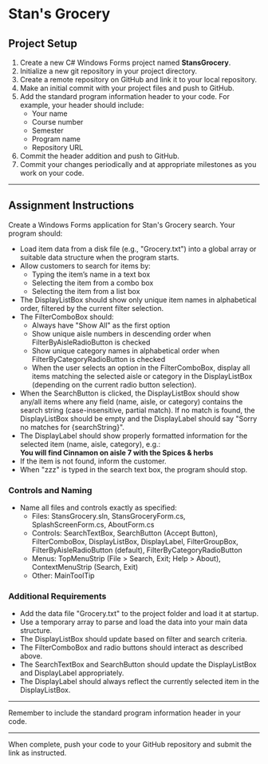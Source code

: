 # Stan's Grocery

## Project Setup

1. Create a new C# Windows Forms project named **StansGrocery**.
2. Initialize a new git repository in your project directory.
3. Create a remote repository on GitHub and link it to your local repository.
4. Make an initial commit with your project files and push to GitHub.
5. Add the standard program information header to your code. For example, your header should include:
   - Your name
   - Course number
   - Semester
   - Program name
   - Repository URL
6. Commit the header addition and push to GitHub.
7. Commit your changes periodically and at appropriate milestones as you work on your code.

---

## Assignment Instructions

Create a Windows Forms application for Stan's Grocery search. Your program should:

- Load item data from a disk file (e.g., "Grocery.txt") into a global array or suitable data structure when the program starts.
- Allow customers to search for items by:
  - Typing the item’s name in a text box
  - Selecting the item from a combo box
  - Selecting the item from a list box
- The DisplayListBox should show only unique item names in alphabetical order, filtered by the current filter selection.
- The FilterComboBox should:
  - Always have "Show All" as the first option
  - Show unique aisle numbers in descending order when FilterByAisleRadioButton is checked
  - Show unique category names in alphabetical order when FilterByCategoryRadioButton is checked
  - When the user selects an option in the FilterComboBox, display all items matching the selected aisle or category in the DisplayListBox (depending on the current radio button selection).
- When the SearchButton is clicked, the DisplayListBox should show any/all items where any field (name, aisle, or category) contains the search string (case-insensitive, partial match). If no match is found, the DisplayListBox should be empty and the DisplayLabel should say "Sorry no matches for {searchString}".
- The DisplayLabel should show properly formatted information for the selected item (name, aisle, category), e.g.:  
  **You will find Cinnamon on aisle 7 with the Spices & herbs**
- If the item is not found, inform the customer.
- When "zzz" is typed in the search text box, the program should stop.

### Controls and Naming

- Name all files and controls exactly as specified:
  - Files: StansGrocery.sln, StansGroceryForm.cs, SplashScreenForm.cs, AboutForm.cs
  - Controls: SearchTextBox, SearchButton (Accept Button), FilterComboBox, DisplayListBox, DisplayLabel, FilterGroupBox, FilterByAisleRadioButton (default), FilterByCategoryRadioButton
  - Menus: TopMenuStrip (File > Search, Exit; Help > About), ContextMenuStrip (Search, Exit)
  - Other: MainToolTip

### Additional Requirements

- Add the data file "Grocery.txt" to the project folder and load it at startup.
- Use a temporary array to parse and load the data into your main data structure.
- The DisplayListBox should update based on filter and search criteria.
- The FilterComboBox and radio buttons should interact as described above.
- The SearchTextBox and SearchButton should update the DisplayListBox and DisplayLabel appropriately.
- The DisplayLabel should always reflect the currently selected item in the DisplayListBox.

---

Remember to include the standard program information header in your code.

---

When complete, push your code to your GitHub repository and submit the link as instructed.
